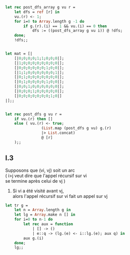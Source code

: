 ```ocaml
let rec post_dfs_array g vu r =
	let dfs = ref [r] in
	vu.(r) <- 1;
	for i=0 to Array.length g -1 do
		if g.(r).(i) == 1 && vu.(i) == 0 then
			dfs := ((post_dfs_array g vu i)) @ !dfs;
	done;
	!dfs;;


let mat = [|
	[|0;0;0;0;1;1;0;0;0|];
	[|1;0;0;0;0;0;0;0;0|];
	[|0;0;0;0;0;0;1;0;0|];
	[|1;1;0;0;0;0;0;0;1|];
	[|0;1;0;0;0;0;0;0;0|];
	[|0;1;0;0;0;0;1;0;0|];
	[|0;0;1;0;0;0;0;0;0|];
	[|0;0;0;1;0;0;0;0;0|];
	[|0;0;0;0;0;0;0;1;0|]
|];;


let rec post_dfs g vu r =
	if vu.(r) then []
	else ( vu.(r) <- true;
				(List.map (post_dfs g vu) g.(r)
				|> List.concat)
				@ [r]
	);;

```

## I.3

Supposons que (vi, vj) soit un arc  
( i>j veut dire que l'appel récursif sur vi  
se termine après celui de vj )  

1) Si vi a été visité avant vj,  
alors l'appel récursif sur vi fait un appel sur vj  




```ocaml
let tr g =
	let n = Array.length g in
	let lg = Array.make n [] in
	for i=0 to n-1 do
		let rec aux = function
			| [] -> ()
			| e::q -> (lg.(e) <- i::lg.(e); aux q) in
		aux g.(i)
	done;
	lg;;

```
